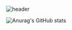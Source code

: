 


![header](https://capsule-render.vercel.app/api?type=soft&color=0:4169e1,0:4169e1&height=250&section=header&text=JeHa%20Kim&fontSize=150)



![Anurag's GitHub stats](https://github-readme-stats.vercel.app/api?username=kimjeha0&show_icons=true&theme=tokyonight)


